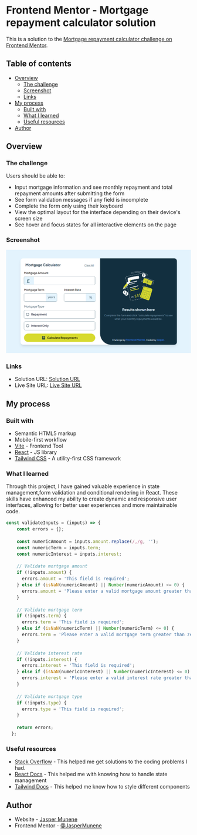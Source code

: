 # Frontend Mentor - Mortgage repayment calculator solution

This is a solution to the [Mortgage repayment calculator challenge on Frontend Mentor](https://www.frontendmentor.io/challenges/mortgage-repayment-calculator-Galx1LXK73).

## Table of contents

- [Overview](#overview)
  - [The challenge](#the-challenge)
  - [Screenshot](#screenshot)
  - [Links](#links)
- [My process](#my-process)
  - [Built with](#built-with)
  - [What I learned](#what-i-learned)
  - [Useful resources](#useful-resources)
- [Author](#author)


## Overview

### The challenge

Users should be able to:

- Input mortgage information and see monthly repayment and total repayment amounts after submitting the form
- See form validation messages if any field is incomplete
- Complete the form only using their keyboard
- View the optimal layout for the interface depending on their device's screen size
- See hover and focus states for all interactive elements on the page

### Screenshot

![](./public/screenshot.png)


### Links

- Solution URL: [Solution URL](https://github.com/JasperMunene/mortgage-calculator)
- Live Site URL: [Live Site URL](https://mortgagecalculator0.netlify.app/)

## My process

### Built with
- Semantic HTML5 markup
- Mobile-first workflow
- [Vite](-https://vitejs.dev/) - Frontend Tool
- [React](https://reactjs.org/) - JS library
- [Tailwind CSS](https://tailwindcss.com/) - A utility-first CSS framework


### What I learned
Through this project, I have gained valuable experience in state management,form validation and conditional rendering in React. These skills have enhanced my ability to create dynamic and responsive user interfaces, allowing for better user experiences and more maintainable code.

```js
const validateInputs = (inputs) => {
    const errors = {};

    const numericAmount = inputs.amount.replace(/,/g, '');
    const numericTerm = inputs.term;
    const numericInterest = inputs.interest;

    // Validate mortgage amount
    if (!inputs.amount) {
      errors.amount = 'This field is required';
    } else if (isNaN(numericAmount) || Number(numericAmount) <= 0) {
      errors.amount = 'Please enter a valid mortgage amount greater than zero';
    }

    // Validate mortgage term
    if (!inputs.term) {
      errors.term = 'This field is required';
    } else if (isNaN(numericTerm) || Number(numericTerm) <= 0) {
      errors.term = 'Please enter a valid mortgage term greater than zero';
    }

    // Validate interest rate
    if (!inputs.interest) {
      errors.interest = 'This field is required';
    } else if (isNaN(numericInterest) || Number(numericInterest) <= 0) {
      errors.interest = 'Please enter a valid interest rate greater than zero';
    }

    // Validate mortgage type
    if (!inputs.type) {
      errors.type = 'This field is required';
    }

    return errors;
  };
```

### Useful resources

- [Stack Overflow](https://stackoverflow.com/) - This helped me get solutions to the coding problems I had.
- [React Docs](https://react.dev/reference/react) - This helped me with knowing how to handle state management
- [Tailwind Docs](https://tailwindcss.com/docs/) - This helped me know how to style different components

## Author

- Website - [Jasper Munene](https://jaspermunene.netlify.app/)
- Frontend Mentor - [@JasperMunene](https://www.frontendmentor.io/profile/JasperMunene)
